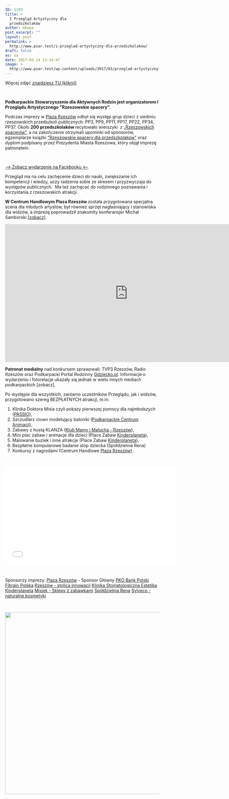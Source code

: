 ```yaml
---
ID: 1193
title: >
  I Przegląd Artystyczny dla
  przedszkolaków
author: mkepa
post_excerpt: ""
layout: post
permalink: >
  http://www.psar.test/i-przeglad-artystyczny-dla-przedszkolakow/
draft: false
as: sa
date: 2017-03-14 13:14:47
image: >
  http://www.psar.test/wp-content/uploads/2017/03/przeglad-artystyczny-rzeszowskie-spacery-2017-40.jpg
---
```

Więcej zdjęć <span style="text-decoration: underline;"><a href="http://gdziecko.pl/i-przeglad-artystyczny-rzeszowskie-spacery-fotorelacja/">znajdziesz TU [kliknij]</a></span>

&nbsp;

<strong>Podkarpackie Stowarzyszenie dla Aktywnych Rodzin jest organizatorem I Przeglądu Artystycznego "Rzeszowskie spacery".</strong>

Podczas imprezy w <a href="http://dev-psar.pantheonsite.io/sponsor-glowny-gry-plaza-rzeszow/">Plaza Rzeszów</a> odbył się występ grup dzieci z siedmiu rzeszowskich przedszkoli publicznych: PP3, PP9, PP11, PP17, PP22, PP34, PP37. Około <strong>200 przedszkolaków </strong>recytowało wierszyki  z <a href="http://dev-psar.pantheonsite.io/rzeszowskie-spacery-dla-przedszkolakow-przewodnik/">„Rzeszowskich spacerów”</a>, a na zakończenie otrzymali upominki od sponsorów, egzemplarze książki <a href="http://dev-psar.pantheonsite.io/rzeszowskie-spacery-dla-przedszkolakow-przewodnik/">"Rzeszowskie spacery dla przedszkolaków"</a> oraz dyplom podpisany przez Prezydenta Miasta Rzeszowa, który objął imprezę patronatem.

&nbsp;

<a href="https://www.facebook.com/events/896027887205439/">—&gt; Zobacz wydarzenie na Facebooku &lt;—</a>

Przegląd ma na celu zachęcenie dzieci do nauki, zwiększanie ich kompetencji i wiedzy, uczy radzenia sobie ze stresem i przyzwyczaja do występów publicznych.  Ma też zachęcać do rodzinnego poznawania i korzystania z rzeszowskich atrakcji.

<strong>W Centrum Handlowym Plaza Rzeszów </strong>została przygotowana specjalna scena dla młodych artystów, był również sprzęt nagłaśniający i stanowiska dla widzów, a imprezę poprowadził znakomity konferansjer Michał Samborski <a href="https://youtu.be/2vt25V7F1S8">[zobacz]</a>.

<iframe src="https://www.youtube.com/embed/2NovNJGwCfI" width="800" height="450" frameborder="0" allowfullscreen="allowfullscreen"></iframe>

<strong>Patronat medialny</strong> nad konkursem sprawowali: TVP3 Rzeszów, Radio Rzeszów oraz Podkarpacki Portal Rodzinny <a href="http://gdziecko.pl/">Gdziecko.pl</a>. Informacje o wydarzeniu i fotorelacje ukazały się jednak w wielu innych mediach podkarpackich [zobacz].

Po występie dla wszystkich, zarówno uczestników Przeglądu, jak i widzów, przygotowano szereg BEZPŁATNYCH atrakcji, m.in:

1. Klinika Doktora Misia czyli pokazy pierwszej pomocy dla najmłodszych (<a href="https://www.facebook.com/passiorzeszow/" data-hovercard="/ajax/hovercard/page.php?id=1553545508259056&amp;extragetparams=%7B%22directed_target_id%22%3A896027887205439%7D" data-hovercard-prefer-more-content-show="1">PASSIO</a>),
2. Szczudlarz clown modelujący baloniki (<a href="https://www.facebook.com/pca.rzeszow/" data-hovercard="/ajax/hovercard/page.php?id=549349781910242&amp;extragetparams=%7B%22directed_target_id%22%3A896027887205439%7D" data-hovercard-prefer-more-content-show="1">Podkarpackie Centrum Animacji</a>),
3. Zabawy z hustą KLANZA (<a href="https://www.facebook.com/klubmamyimalucharzeszow/" data-hovercard="/ajax/hovercard/page.php?id=1161610367214118&amp;extragetparams=%7B%22directed_target_id%22%3A896027887205439%7D" data-hovercard-prefer-more-content-show="1">Klub Mamy i Malucha - Rzeszów</a>),
4. Mini plac zabaw i animacje dla dzieci (Place Zabaw <a href="https://www.facebook.com/kinderplaneta/" data-hovercard="/ajax/hovercard/page.php?id=446867635344875&amp;extragetparams=%7B%22directed_target_id%22%3A896027887205439%7D" data-hovercard-prefer-more-content-show="1">Kinderplaneta</a>),
5. Malowanie buziek i inne atrakcje (Place Zabaw <a href="https://www.facebook.com/kinderplaneta/" data-hovercard="/ajax/hovercard/page.php?id=446867635344875&amp;extragetparams=%7B%22directed_target_id%22%3A896027887205439%7D" data-hovercard-prefer-more-content-show="1">Kinderplaneta</a>),
6. Bezpłatne komputerowe badanie stóp dziecka (Spółdzielnia Rena)
7. Konkursy z nagrodami (Centrum Handlowe <a href="https://www.facebook.com/PlazaRzeszow/" data-hovercard="/ajax/hovercard/page.php?id=167641913410586&amp;extragetparams=%7B%22directed_target_id%22%3A896027887205439%7D" data-hovercard-prefer-more-content-show="1">Plaza Rzeszów</a>).

&nbsp;

<iframe src="//www.youtube.com/embed/2vt25V7F1S8" width="560" height="315" frameborder="0" allowfullscreen="allowfullscreen"></iframe>

&nbsp;

Sponsorzy imprezy:
<a href="https://www.facebook.com/PlazaRzeszow/" data-hovercard="/ajax/hovercard/page.php?id=167641913410586&amp;extragetparams=%7B%22directed_target_id%22%3A896027887205439%7D" data-hovercard-prefer-more-content-show="1">Plaza Rzeszów</a> - Sponsor Główny
<a href="https://www.facebook.com/PKOBankPolski/" data-hovercard="/ajax/hovercard/page.php?id=157762174246043&amp;extragetparams=%7B%22directed_target_id%22%3A896027887205439%7D" data-hovercard-prefer-more-content-show="1">PKO Bank Polski</a>
<a href="https://www.facebook.com/FIBRAIN/" data-hovercard="/ajax/hovercard/page.php?id=234109163447594&amp;extragetparams=%7B%22directed_target_id%22%3A896027887205439%7D" data-hovercard-prefer-more-content-show="1">Fibrain Polska</a>
<a href="https://www.facebook.com/Rzeszow.stolica.innowacji/" data-hovercard="/ajax/hovercard/page.php?id=259834484040113&amp;extragetparams=%7B%22directed_target_id%22%3A896027887205439%7D" data-hovercard-prefer-more-content-show="1">Rzeszów - stolica innowacji</a>
<a href="https://www.facebook.com/KlinikaEstetika/" data-hovercard="/ajax/hovercard/page.php?id=147707115260687&amp;extragetparams=%7B%22directed_target_id%22%3A896027887205439%7D" data-hovercard-prefer-more-content-show="1">Klinika Stomatologiczna Estetika</a>
<a href="https://www.facebook.com/kinderplaneta/" data-hovercard="/ajax/hovercard/page.php?id=446867635344875&amp;extragetparams=%7B%22directed_target_id%22%3A896027887205439%7D" data-hovercard-prefer-more-content-show="1">Kinderplaneta</a>
<a href="http://misiek.com.pl/">Misiek - Sklepy z zabawkami</a>
<a href="https://www.rena.rzeszow.pl/">Spółdzielnia Rena</a>
<a href="https://www.facebook.com/Sylvecopl/" data-hovercard="/ajax/hovercard/page.php?id=253555487992484&amp;extragetparams=%7B%22directed_target_id%22%3A896027887205439%7D" data-hovercard-prefer-more-content-show="1">Sylveco - naturalne kosmetyki</a>

&nbsp;

<a href="http://www.psar.test/wp-content/uploads/2017/03/przeglad_psar.jpg"><img class="aligncenter size-full wp-image-1220" src="http://www.psar.test/wp-content/uploads/2017/03/przeglad_psar.jpg" alt="" width="1000" height="593" /></a>